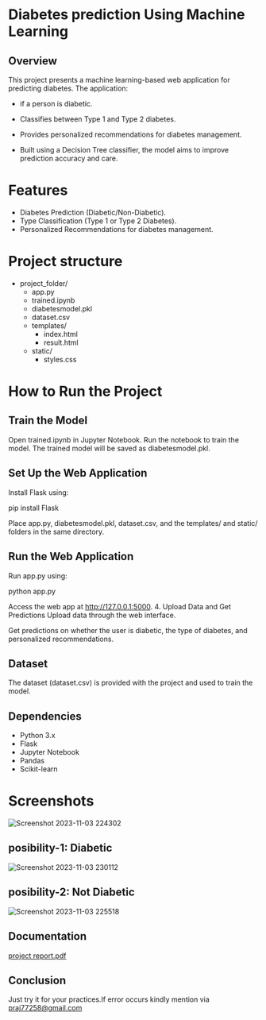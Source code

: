 
# Diabetes prediction Using Machine Learning

## Overview

This project presents a machine learning-based web application for predicting diabetes. The application:

-  if a person is diabetic.

- Classifies between Type 1 and Type 2 diabetes.

- Provides personalized recommendations for diabetes management.

 - Built using a Decision Tree classifier, the model aims to improve prediction accuracy and care.

# Features

- Diabetes Prediction (Diabetic/Non-Diabetic).
- Type Classification (Type 1 or Type 2 Diabetes).
- Personalized Recommendations for diabetes management.


# Project structure
- project_folder/
  - app.py
  - trained.ipynb
  - diabetesmodel.pkl
  - dataset.csv
  - templates/
      - index.html
      - result.html
  - static/
      - styles.css

# How to Run the Project
## Train the Model
Open trained.ipynb in Jupyter Notebook.
Run the notebook to train the model.
The trained model will be saved as diabetesmodel.pkl.

## Set Up the Web Application
Install Flask using:

pip install Flask

Place app.py, diabetesmodel.pkl, dataset.csv, and the templates/ and static/ folders in the same directory.

## Run the Web Application
Run app.py using:

python app.py

Access the web app at http://127.0.0.1:5000.
4. Upload Data and Get Predictions
Upload data through the web interface.

Get predictions on whether the user is diabetic, the type of diabetes, and personalized recommendations.

## Dataset
The dataset (dataset.csv) is provided with the project and used to train the model.

## Dependencies
- Python 3.x
- Flask
- Jupyter Notebook
- Pandas
- Scikit-learn
# Screenshots

![Screenshot 2023-11-03 224302](https://github.com/user-attachments/assets/08d35bf5-b16c-408d-be67-7a47c17e097c)

## posibility-1: Diabetic
![Screenshot 2023-11-03 230112](https://github.com/user-attachments/assets/10f18982-fade-4734-9fc2-b31ead328b04)

## posibility-2: Not Diabetic
![Screenshot 2023-11-03 225518](https://github.com/user-attachments/assets/b76ad76d-9e9c-4140-9701-41052fce3ea1)



## Documentation

[project report.pdf](https://github.com/user-attachments/files/17174892/project.report.GV.final.1.pdf)



## Conclusion
Just try it for your practices.If error occurs kindly mention via praj77258@gmail.com